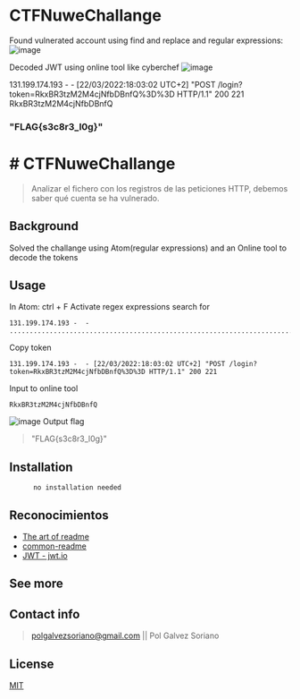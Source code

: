 # CTFNuweChallange

Found vulnerated account using find and replace and regular expressions:
![image](https://user-images.githubusercontent.com/19478700/168062933-16d1c029-a75a-48eb-ba9c-fddbdc0739c8.png)

Decoded JWT using online tool like cyberchef
![image](https://user-images.githubusercontent.com/19478700/168066781-a4e96ff6-251f-4e49-9437-69da2cdce81b.png)


131.199.174.193 -  - [22/03/2022:18:03:02 UTC+2] "POST /login?token=RkxBR3tzM2M4cjNfbDBnfQ%3D%3D HTTP/1.1" 200 221
RkxBR3tzM2M4cjNfbDBnfQ
### "FLAG{s3c8r3_l0g}"








# # CTFNuweChallange

>  Analizar el fichero con los registros de las peticiones HTTP, debemos saber qué cuenta se ha vulnerado.

## Background
Solved the challange using Atom(regular expressions) and an Online tool to decode the tokens


## Usage
In Atom:
ctrl + F
Activate regex expressions
search for 
```shell 
131.199.174.193 -  - ......................................................................................2
```
Copy token
```shell 
131.199.174.193 -  - [22/03/2022:18:03:02 UTC+2] "POST /login?token=RkxBR3tzM2M4cjNfbDBnfQ%3D%3D HTTP/1.1" 200 221
```
Input to online tool
```shell 
RkxBR3tzM2M4cjNfbDBnfQ
```
![image](https://user-images.githubusercontent.com/19478700/168066781-a4e96ff6-251f-4e49-9437-69da2cdce81b.png)
Output flag
>"FLAG{s3c8r3_l0g}"
## Installation

```shell
      no installation needed
```

## Reconocimientos 

- [The art of readme](https://github.com/hackergrrl/art-of-readme)
- [common-readme](https://github.com/hackergrrl/common-readme)
- [JWT - jwt.io](https://jwt.io)


## See more



## Contact info

> polgalvezsoriano@gmail.com || Pol Galvez Soriano

## License

[MIT](https://opensource.org/licenses/MIT)
